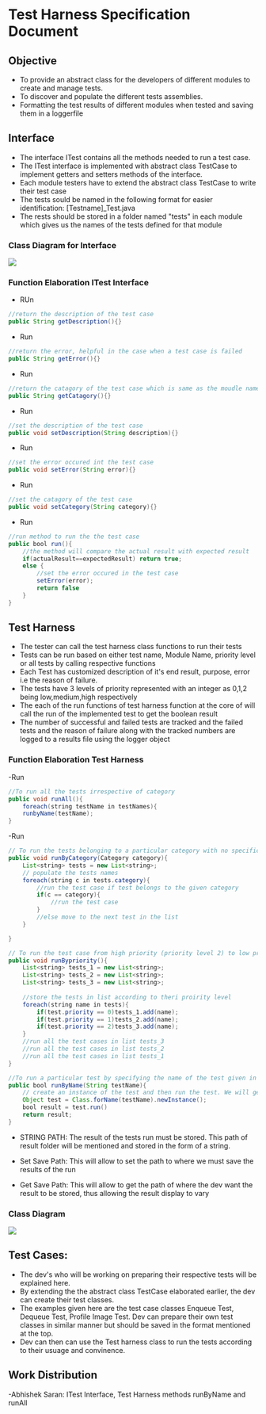 # Test Harness Specification Document

## Objective
- To provide an abstract class for the developers of different modules to create and manage tests.
- To discover and populate the different tests assemblies.
- Formatting the test results of different modules when tested and saving them in a loggerfile


## Interface
- The interface ITest contains all the methods needed to run a test case.
- The ITest interface is implemented with abstract class TestCase to implement getters and setters methods of the interface. 
- Each module testers have to extend the  abstract class TestCase to write their test case
- The tests sould be named in the following format for easier identification: [Testname]_Test.java
- The rests should be stored in a folder named "tests" in each module which gives us the names of the tests defined for that module


### Class Diagram for Interface 

![](https://imgur.com/gTvhn42)


### Function Elaboration ITest Interface 

- RUn 
``` java =
//return the description of the test case
public String getDescription(){}

```

- Run 
``` java =
//return the error, helpful in the case when a test case is failed
public String getError(){}

```

- Run 
``` java =
//return the catagory of the test case which is same as the moudle name of the test case  
public String getCatagory(){}
```

- Run 
``` java =
//set the description of the test case
public void setDescription(String description){}
```

- Run 
``` java =
//set the error occured int the test case 
public void setError(String error){}
```

- Run 
``` java =
//set the catagory of the test case 
public void setCategory(String category){}
```

- Run 
``` java =
//run method to run the the test case
public bool run(){
	//the method will compare the actual result with expected result 
	if(actualResult==expectedResult) return true;
	else {
		//set the error occured in the test case
		setError(error);
		return false
	}
}
```


## Test Harness 
- The tester can call the test harness class functions to run their tests 
- Tests can be run based on either test name, Module Name, priority level or all tests by calling respective functions
- Each Test has customized description of it's end result, purpose, error i.e the reason of failure.
- The tests have 3 levels of priority represented with an integer as 0,1,2 being low,medium,high respectively
- The each of the run functions of test harness function at the core of will call the run of the implemented test to get the boolean result 
- The number of successful and failed tests are tracked and the failed tests and the reason of failure along with the tracked numbers are logged to a results file using the logger object

### Function Elaboration Test Harness

-Run
``` java =
//To run all the tests irrespective of category
public void runAll(){
	foreach(string testName in testNames){
	runbyName(testName);
}
```

-Run
```java = 
// To run the tests belonging to a particular category with no specification.
public void runByCategory(Category category){
	List<string> tests = new List<string>;
	// populate the tests names
	foreach(string c in tests.category){
		//run the test case if test belongs to the given category
		if(c == category){
			//run the test case
		}
		//else move to the next test in the list 
	}

}
```

```java =
// To run the test case from high priority (priority level 2) to low priority (priority level 2)
public void runBypriority(){
	List<string> tests_1 = new List<string>;
	List<string> tests_2 = new List<string>;
	List<string> tests_3 = new List<string>;
	
	//store the tests in list according to theri proirity level
	foreach(string name in tests){
		if(test.priority == 0)tests_1.add(name);
		if(test.priority == 1)tests_2.add(name);
		if(test.priority == 2)tests_3.add(name);
	}
	//run all the test cases in list tests_3 
	//run all the test cases in list tests_2
	//run all the test cases in list tests_1 
}

```

```java =
//To run a particular test by specifying the name of the test given in the description
public bool runByName(String testName){
	// create an instance of the test and then run the test. We will get the boolean value of either being a success or failure
	Object test = Class.forName(testName).newInstance();
	bool result = test.run()
	return result;
}
```
- STRING PATH: The result of the tests run must be stored. This path of result folder will be mentioned and stored in the form of a string.

- Set Save Path: This will allow to set the path to where we must save the results of the run

- Get Save Path: This will allow to get the path of where the dev want the result to be stored, thus allowing the result display to vary


### Class Diagram

![](https://i.imgur.com/0DoSP9S.png)


## Test Cases:
- The dev's who will be working on preparing their respective tests will be explained here.
- By extending the the abstract class TestCase elaborated earlier, the dev can create their test classes.
- The examples given here are the test case classes Enqueue Test, Dequeue Test, Profile Image Test. Dev can prepare their own test classes in similar manner but should be saved in the format mentioned at the top.
- Dev can then can use the Test harness class to run the tests according to their usuage and convinence.


## Work Distribution
-Abhishek Saran: ITest Interface, Test Harness methods runByName and runAll

